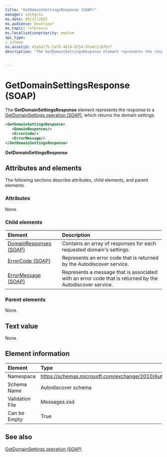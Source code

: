 ```yaml
---
title: "GetDomainSettingsResponse (SOAP)"
manager: sethgros
ms.date: 09/17/2015
ms.audience: Developer
ms.topic: reference
ms.localizationpriority: medium
api_type:
- schema
ms.assetid: 43ebd17b-3a70-4878-9254-97a4c2c87b77
description: "The GetDomainSettingsResponse element represents the response to a GetDomainSettings operation (SOAP), which returns the domain settings."
 
 
---
```


# GetDomainSettingsResponse (SOAP)

The **GetDomainSettingsResponse** element represents the response to a [GetDomainSettings operation (SOAP)](getdomainsettings-operation-soap.md), which returns the domain settings.
  
```XML
<GetDomainSettingsResponse>
   <DomainResponses/>
   <ErrorCode/>
   <ErrorMessage/>
</GetDomainSettingsResponse>
```

 **GetDomainSettingsResponse**
## Attributes and elements

The following sections describe attributes, child elements, and parent elements.
  
### Attributes

None.
  
### Child elements

|**Element**|**Description**|
|:-----|:-----|
|[DomainResponses (SOAP)](domainresponses-soap.md) <br/> |Contains an array of responses for each requested domain's settings.  <br/> |
|[ErrorCode (SOAP)](errorcode-soap.md) <br/> |Represents an error code that is returned by the Autodiscover service.  <br/> |
|[ErrorMessage (SOAP)](errormessage-soap.md) <br/> |Represents a message that is associated with an error code that is returned by the Autodiscover service.  <br/> |
   
### Parent elements

None.
  
## Text value

None.
  
## Element information

|Element|Type|
|:-----|:-----|
|Namespace  <br/> |https://schemas.microsoft.com/exchange/2010/Autodiscover  <br/> |
|Schema Name  <br/> |Autodiscover schema  <br/> |
|Validation File  <br/> |Messages.xsd  <br/> |
|Can be Empty  <br/> |True  <br/> |
   
## See also



[GetDomainSettings operation (SOAP)](getdomainsettings-operation-soap.md)

